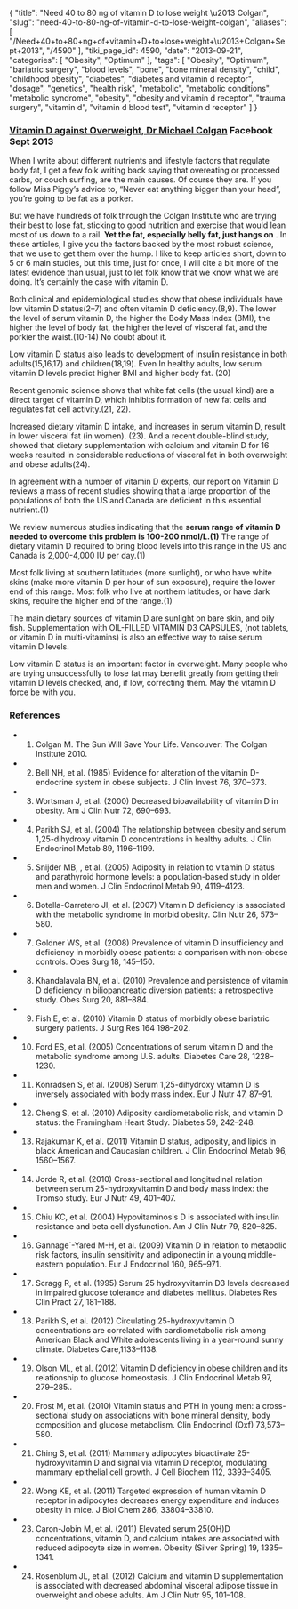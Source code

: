 {
    "title": "Need 40 to 80 ng of vitamin D to lose weight \u2013 Colgan",
    "slug": "need-40-to-80-ng-of-vitamin-d-to-lose-weight-colgan",
    "aliases": [
        "/Need+40+to+80+ng+of+vitamin+D+to+lose+weight+\u2013+Colgan+Sept+2013",
        "/4590"
    ],
    "tiki_page_id": 4590,
    "date": "2013-09-21",
    "categories": [
        "Obesity",
        "Optimum"
    ],
    "tags": [
        "Obesity",
        "Optimum",
        "bariatric surgery",
        "blood levels",
        "bone",
        "bone mineral density",
        "child",
        "childhood obesity",
        "diabetes",
        "diabetes and vitamin d receptor",
        "dosage",
        "genetics",
        "health risk",
        "metabolic",
        "metabolic conditions",
        "metabolic syndrome",
        "obesity",
        "obesity and vitamin d receptor",
        "trauma surgery",
        "vitamin d",
        "vitamin d blood test",
        "vitamin d receptor"
    ]
}


### [Vitamin D against Overweight, Dr Michael Colgan](https://www.facebook.com/cortexhypnosis/posts/704025316277738%20) Facebook Sept 2013

When I write about different nutrients and lifestyle factors that regulate body fat, I get a few folk writing back saying that overeating or processed carbs, or couch surfing, are the main causes. Of course they are. If you follow Miss Piggy’s advice to, “Never eat anything bigger than your head”, you’re going to be fat as a porker.

But we have hundreds of folk through the Colgan Institute who are trying their best to lose fat, sticking to good nutrition and exercise that would lean most of us down to a rail.  **Yet the fat, especially belly fat, just hangs on** . In these articles, I give you the factors backed by the most robust science, that we use to get them over the hump. I like to keep articles short, down to 5 or 6 main studies, but this time, just for once, I will cite a bit more of the latest evidence than usual, just to let folk know that we know what we are doing. It’s certainly the case with vitamin D.

Both clinical and epidemiological studies show that obese individuals have low vitamin D status(2–7) and often vitamin D deficiency.(8,9). The lower the level of serum vitamin D, the higher the Body Mass Index (BMI), the higher the level of body fat, the higher the level of visceral fat, and the porkier the waist.(10-14) No doubt about it.

Low vitamin D status also leads to development of insulin resistance in both adults(15,16,17) and children(18,19). Even In healthy adults, low serum vitamin D levels predict higher BMI and higher body fat. (20)

Recent genomic science shows that white fat cells (the usual kind) are a direct target of vitamin D, which inhibits formation of new fat cells and regulates fat cell activity.(21, 22).

Increased dietary vitamin D intake, and increases in serum vitamin D, result in lower visceral fat (in women). (23). And a recent double-blind study, showed that dietary supplementation with calcium and vitamin D for 16 weeks resulted in considerable reductions of visceral fat in both overweight and obese adults(24).

In agreement with a number of vitamin D experts, our report on Vitamin D reviews a mass of recent studies showing that a large proportion of the populations of both the US and Canada are deficient in this essential nutrient.(1)

We review numerous studies indicating that the  **serum range of vitamin D needed to overcome this problem is 100-200 nmol/L.(1)**  The range of dietary vitamin D required to bring blood levels into this range in the US and Canada is 2,000-4,000 IU per day.(1)

Most folk living at southern latitudes (more sunlight), or who have white skins (make more vitamin D per hour of sun exposure), require the lower end of this range. Most folk who live at northern latitudes, or have dark skins, require the higher end of the range.(1)

The main dietary sources of vitamin D are sunlight on bare skin, and oily fish. Supplementation with OIL-FILLED VITAMIN D3 CAPSULES, (not tablets, or vitamin D in multi-vitamins) is also an effective way to raise serum vitamin D levels.

Low vitamin D status is an important factor in overweight. Many people who are trying unsuccessfully to lose fat may benefit greatly from getting their vitamin D levels checked, and, if low, correcting them. May the vitamin D force be with you.

### References

* 1. Colgan M. The Sun Will Save Your Life. Vancouver: The Colgan Institute 2010.

* 2. Bell NH, et al. (1985) Evidence for alteration of the vitamin D-endocrine system in obese subjects. J Clin Invest 76, 370–373.

* 3. Wortsman J, et al. (2000) Decreased bioavailability of vitamin D in obesity. Am J Clin Nutr 72, 690–693.

* 4. Parikh SJ, et al. (2004) The relationship between obesity and serum 1,25-dihydroxy vitamin D concentrations in healthy adults. J Clin Endocrinol Metab 89, 1196–1199.

* 5. Snijder MB, , et al. (2005) Adiposity in relation to vitamin D status and parathyroid hormone levels: a population-based study in older men and women. J Clin Endocrinol Metab 90, 4119–4123.

* 6. Botella-Carretero JI, et al. (2007) Vitamin D deficiency is associated with the metabolic syndrome in morbid obesity. Clin Nutr 26, 573–580.

* 7. Goldner WS, et al. (2008) Prevalence of vitamin D insufficiency and deficiency in morbidly obese patients: a comparison with non-obese controls. Obes Surg 18, 145–150.

* 8. Khandalavala BN, et al. (2010) Prevalence and persistence of vitamin D deficiency in biliopancreatic diversion patients: a retrospective study. Obes Surg 20, 881–884.

* 9. Fish E, et al. (2010) Vitamin D status of morbidly obese bariatric surgery patients. J Surg Res 164 198–202.

* 10. Ford ES, et al. (2005) Concentrations of serum vitamin D and the metabolic syndrome among U.S. adults. Diabetes Care 28, 1228–1230.

* 11. Konradsen S, et al. (2008) Serum 1,25-dihydroxy vitamin D is inversely associated with body mass index. Eur J Nutr 47, 87–91.

* 12. Cheng S, et al. (2010) Adiposity cardiometabolic risk, and vitamin D status: the Framingham Heart Study. Diabetes 59, 242–248.

* 13. Rajakumar K, et al. (2011) Vitamin D status, adiposity, and lipids in black American and Caucasian children. J Clin Endocrinol Metab 96, 1560–1567.

* 14. Jorde R, et al. (2010) Cross-sectional and longitudinal relation between serum 25-hydroxyvitamin D and body mass index: the Tromso study. Eur J Nutr 49, 401–407.

* 15. Chiu KC, et al. (2004) Hypovitaminosis D is associated with insulin resistance and beta cell dysfunction. Am J Clin Nutr 79, 820–825.

* 16. Gannage´-Yared M-H, et al. (2009) Vitamin D in relation to metabolic risk factors, insulin sensitivity and adiponectin in a young middle-eastern population. Eur J Endocrinol 160, 965–971.

* 17. Scragg R, et al. (1995) Serum 25 hydroxyvitamin D3 levels decreased in impaired glucose tolerance and diabetes mellitus. Diabetes Res Clin Pract 27, 181–188.

* 18. Parikh S, et al. (2012) Circulating 25-hydroxyvitamin D concentrations are correlated with cardiometabolic risk among American Black and White adolescents living in a year-round sunny climate. Diabetes Care,1133–1138.

* 19. Olson ML, et al. (2012) Vitamin D deficiency in obese children and its relationship to glucose homeostasis. J Clin Endocrinol Metab 97, 279–285..

* 20. Frost M, et al. (2010) Vitamin status and PTH in young men: a cross-sectional study on associations with bone mineral density, body composition and glucose metabolism. Clin Endocrinol (Oxf) 73,573–580.

* 21. Ching S, et al. (2011) Mammary adipocytes bioactivate 25-hydroxyvitamin D and signal via vitamin D receptor, modulating mammary epithelial cell growth. J Cell Biochem 112, 3393–3405.

* 22. Wong KE, et al. (2011) Targeted expression of human vitamin D receptor in adipocytes decreases energy expenditure and induces obesity in mice. J Biol Chem 286, 33804–33810.

* 23. Caron-Jobin M, et al. (2011) Elevated serum 25(OH)D concentrations, vitamin D, and calcium intakes are associated with reduced adipocyte size in women. Obesity (Silver Spring) 19, 1335–1341.

* 24. Rosenblum JL, et al. (2012) Calcium and vitamin D supplementation is associated with decreased abdominal visceral adipose tissue in overweight and obese adults. Am J Clin Nutr 95, 101–108.